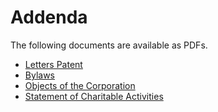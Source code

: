 # Addenda

The following documents are available as PDFs.

* [Letters Patent](./files/TMAC-Addenda-1-Letters-Patent.pdf)
* [Bylaws](./files/TMAC-Addenda-2-By-Law-Number-1.pdf)
* [Objects of the Corporation](./files/TMAC-Addenda-3-Objects-and-Powers-of-Corporation.pdf)
* [Statement of Charitable Activities](./files/TMAC-Addenda-4-Statement-of-Charitable-Activities.pdf)

